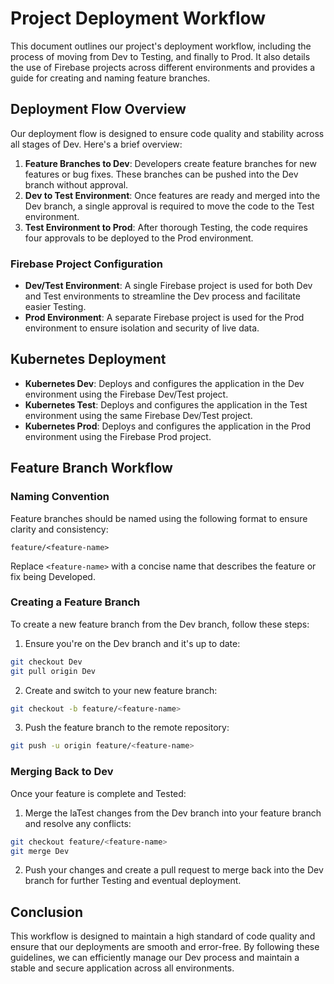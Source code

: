 # Project Deployment Workflow

This document outlines our project's deployment workflow, including the process of moving from Dev to Testing, and finally to Prod. It also details the use of Firebase projects across different environments and provides a guide for creating and naming feature branches.

## Deployment Flow Overview

Our deployment flow is designed to ensure code quality and stability across all stages of Dev. Here's a brief overview:

1. **Feature Branches to Dev**: Developers create feature branches for new features or bug fixes. These branches can be pushed into the Dev branch without approval.
2. **Dev to Test Environment**: Once features are ready and merged into the Dev branch, a single approval is required to move the code to the Test environment.
3. **Test Environment to Prod**: After thorough Testing, the code requires four approvals to be deployed to the Prod environment.

### Firebase Project Configuration

- **Dev/Test Environment**: A single Firebase project is used for both Dev and Test environments to streamline the Dev process and facilitate easier Testing.
- **Prod Environment**: A separate Firebase project is used for the Prod environment to ensure isolation and security of live data.

## Kubernetes Deployment

- **Kubernetes Dev**: Deploys and configures the application in the Dev environment using the Firebase Dev/Test project.
- **Kubernetes Test**: Deploys and configures the application in the Test environment using the same Firebase Dev/Test project.
- **Kubernetes Prod**: Deploys and configures the application in the Prod environment using the Firebase Prod project.

## Feature Branch Workflow

### Naming Convention

Feature branches should be named using the following format to ensure clarity and consistency:

```
feature/<feature-name>
```

Replace `<feature-name>` with a concise name that describes the feature or fix being Developed.

### Creating a Feature Branch

To create a new feature branch from the Dev branch, follow these steps:

1. Ensure you're on the Dev branch and it's up to date:

```bash
git checkout Dev
git pull origin Dev
```

2. Create and switch to your new feature branch:

```bash
git checkout -b feature/<feature-name>
```

3. Push the feature branch to the remote repository:

```bash
git push -u origin feature/<feature-name>
```

### Merging Back to Dev

Once your feature is complete and Tested:

1. Merge the laTest changes from the Dev branch into your feature branch and resolve any conflicts:

```bash
git checkout feature/<feature-name>
git merge Dev
```

2. Push your changes and create a pull request to merge back into the Dev branch for further Testing and eventual deployment.

## Conclusion

This workflow is designed to maintain a high standard of code quality and ensure that our deployments are smooth and error-free. By following these guidelines, we can efficiently manage our Dev process and maintain a stable and secure application across all environments.

